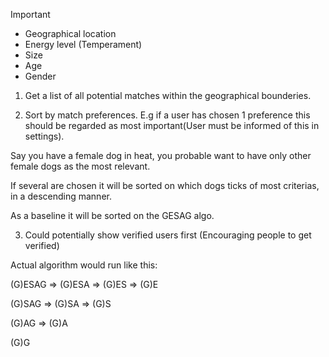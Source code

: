 Important

- Geographical location
- Energy level (Temperament)
- Size
- Age
- Gender

1. Get a list of all potential matches within the geographical bounderies.

2. Sort by match preferences. E.g if a user has chosen 1 preference this should be regarded as most important(User must be informed of this in settings).

Say you have a female dog in heat, you probable want to have only other female dogs as the most relevant.

If several are chosen it will be sorted on which dogs ticks of most criterias, in a descending manner.

As a baseline it will be sorted on the GESAG algo.

3. Could potentially show verified users first (Encouraging people to get verified)

Actual algorithm would run like this:

(G)ESAG => (G)ESA => (G)ES => (G)E

(G)SAG => (G)SA => (G)S

(G)AG => (G)A

(G)G
